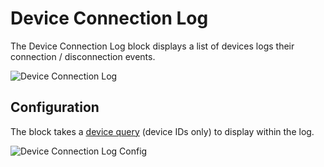 # Device Connection Log

The Device Connection Log block displays a list of devices logs their connection / disconnection events.

![Device Connection Log](/images/dashboards/connection-log-example.png "Device Connection Log")

## Configuration

The block takes a [device query](/devices/device-queries.md) (device IDs only) to display within the log.

![Device Connection Log Config](/images/dashboards/connection-log-config.png "Device Connection Log Config")
